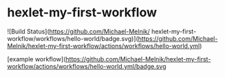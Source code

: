 # hexlet-my-first-workflow
![Build Status](https://github.com/Michael-Melnik/
hexlet-my-first-workflow/workflows/hello-world/badge.svg)](https://github.com/Michael-Melnik/hexlet-my-first-workflow/actions/workflows/hello-world.yml)

[example workflow](https://github.com/Michael-Melnik/hexlet-my-first-workflow/actions/workflows/hello-world.yml/badge.svg

